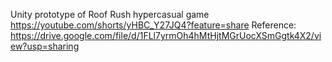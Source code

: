 Unity prototype of Roof Rush hypercasual game https://youtube.com/shorts/yHBC_Y27JQ4?feature=share
Reference: https://drive.google.com/file/d/1FLl7yrmOh4hMtHjtMGrUocXSmGgtk4X2/view?usp=sharing
